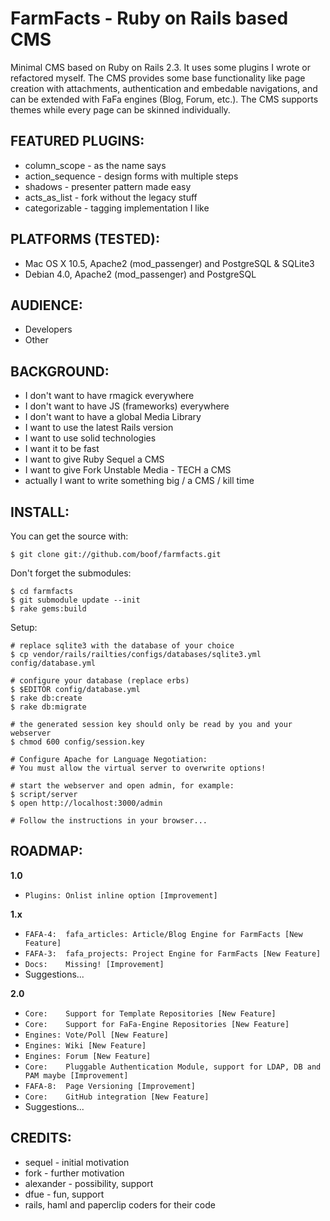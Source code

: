 FarmFacts - Ruby on Rails based CMS
===================================

Minimal CMS based on Ruby on Rails 2.3. It uses some plugins I wrote or
refactored myself. The CMS provides some base functionality like page creation
with attachments, authentication and embedable navigations, and can be
extended with FaFa engines (Blog, Forum, etc.).
The CMS supports themes while every page can be skinned individually.

FEATURED PLUGINS:
-----------------

* column\_scope - as the name says
* action\_sequence - design forms with multiple steps
* shadows - presenter pattern made easy
* acts\_as\_list - fork without the legacy stuff
* categorizable - tagging implementation I like

PLATFORMS (TESTED):
-------------------

* Mac OS X 10.5, Apache2 (mod\_passenger) and PostgreSQL & SQLite3
* Debian 4.0, Apache2 (mod\_passenger) and PostgreSQL

AUDIENCE:
---------

* Developers
* Other

BACKGROUND:
-----------

* I don't want to have rmagick everywhere
* I don't want to have JS (frameworks) everywhere
* I don't want to have a global Media Library
* I want to use the latest Rails version
* I want to use solid technologies
* I want it to be fast
* I want to give Ruby Sequel a CMS
* I want to give Fork Unstable Media - TECH a CMS
* actually I want to write something big / a CMS / kill time

INSTALL:
--------

You can get the source with:

    $ git clone git://github.com/boof/farmfacts.git

Don't forget the submodules:

    $ cd farmfacts
    $ git submodule update --init
    $ rake gems:build

Setup:

    # replace sqlite3 with the database of your choice
    $ cp vendor/rails/railties/configs/databases/sqlite3.yml config/database.yml

    # configure your database (replace erbs)
    $ $EDITOR config/database.yml
    $ rake db:create
    $ rake db:migrate

    # the generated session key should only be read by you and your webserver
    $ chmod 600 config/session.key

    # Configure Apache for Language Negotiation:
    # You must allow the virtual server to overwrite options!

    # start the webserver and open admin, for example:
    $ script/server
    $ open http://localhost:3000/admin

    # Follow the instructions in your browser...

ROADMAP:
--------

**1.0**

* `Plugins: Onlist inline option [Improvement]`

**1.x**

* `FAFA-4:  fafa_articles: Article/Blog Engine for FarmFacts [New Feature]`
* `FAFA-3:  fafa_projects: Project Engine for FarmFacts [New Feature]`
* `Docs:    Missing! [Improvement]`
* Suggestions...

**2.0**

* `Core:    Support for Template Repositories [New Feature]`
* `Core:    Support for FaFa-Engine Repositories [New Feature]`
* `Engines: Vote/Poll [New Feature]`
* `Engines: Wiki [New Feature]`
* `Engines: Forum [New Feature]`
* `Core:    Pluggable Authentication Module, support for LDAP, DB and PAM maybe [Improvement]`
* `FAFA-8:  Page Versioning [Improvement]`
* `Core:    GitHub integration [New Feature]`
* Suggestions...

CREDITS:
--------

* sequel - initial motivation
* fork - further motivation
* alexander - possibility, support
* dfue - fun, support
* rails, haml and paperclip coders for their code
